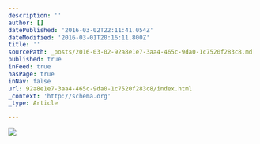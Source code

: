```yaml
---
description: ''
author: []
datePublished: '2016-03-02T22:11:41.054Z'
dateModified: '2016-03-01T20:16:11.800Z'
title: ''
sourcePath: _posts/2016-03-02-92a8e1e7-3aa4-465c-9da0-1c7520f283c8.md
published: true
inFeed: true
hasPage: true
inNav: false
url: 92a8e1e7-3aa4-465c-9da0-1c7520f283c8/index.html
_context: 'http://schema.org'
_type: Article

---
```

![](https://the-grid-user-content.s3-us-west-2.amazonaws.com/f6e77e66-c668-4279-9769-e5d4b5228a56.png)